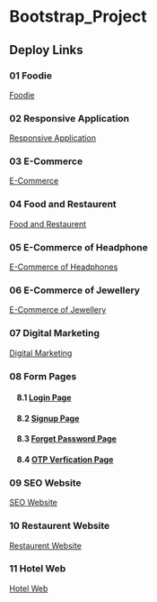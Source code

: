 # Bootstrap_Project
Deploy Links
--------------
### 01 Foodie
  <a href="https://foodiesapps.netlify.app">Foodie</a>

### 02 Responsive Application
  <a href="https://applandingres.netlify.app">Responsive Application</a>

### 03 E-Commerce
  <a href="https://e-commerceoffashion.netlify.app">E-Commerce</a>

### 04 Food and Restaurent
  <a href="https://webofheadphone.netlify.app">Food and Restaurent</a>

### 05 E-Commerce of Headphone
  <a href="https://webofheadphone.netlify.app">E-Commerce of Headphones</a>

### 06 E-Commerce of Jewellery
  <a href="https://e-commerceofjewellery.netlify.app">E-Commerce of Jewellery</a>

### 07 Digital Marketing
  <a href="https://digitalmarketi.netlify.app/">Digital Marketing</a>

### 08 Form Pages
  #### &nbsp;&nbsp;&nbsp; 8.1  <a href="https://loginforn.netlify.app/">Login Page</a>
  #### &nbsp;&nbsp;&nbsp; 8.2  <a href="https://signuform.netlify.app/">Signup Page</a>
  #### &nbsp;&nbsp;&nbsp; 8.3  <a href="https://forgetpasssword.netlify.app/">Forget Password Page</a>
  #### &nbsp;&nbsp;&nbsp; 8.4  <a href="https://otpverificat.netlify.app/">OTP Verfication Page</a>
  
### 09 SEO Website
  <a href="https://wseowebsite.netlify.app">SEO Website</a>

### 10 Restaurent Website
  <a href="https://foodrestaurentweb.netlify.app">Restaurent Website</a>

### 11 Hotel Web
  <a href="https://hotelmngt.netlify.app">Hotel Web</a>
